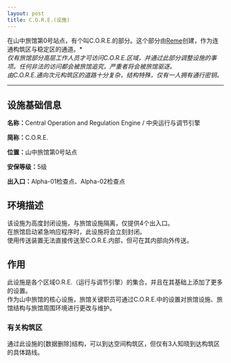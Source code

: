 ```yaml
---
layout: post
title: C.O.R.E.(设施)
---
```



<p>在山中旅馆第0号站点，有个叫C.O.R.E.的部分。这个部分由<a href="/index.php/character/reme.html">Reme</a>创建，作为连通构筑区与稳定区的通道。*<br><em>仅有旅馆部分高层工作人员才可访问C.O.R.E.区域，并通过此部分调整设施的事项。任何非法的访问都会被旅馆追究，严重者将会被旅馆驱逐。</em><br><em>由C.O.R.E.通向次元构筑区的道路十分复杂，结构特殊，仅有一人拥有通行密钥。</em></p><hr><h2>设施基础信息</h2><p><strong>名称：</strong>Central Operation and Regulation Engine  / 中央运行与调节引擎</p><p><strong>简称：</strong>C.O.R.E.</p><p><strong>位置：</strong>山中旅馆第0号站点</p><p><strong>安保等级：</strong>5级</p><p><strong>出入口：</strong>Alpha-01检查点、Alpha-02检查点</p><h2>环境描述</h2><p>该设施为高度封闭设施，与旅馆设施隔离，仅提供4个出入口。<br>在旅馆启动紧急响应程序时，此设施将会立刻封闭。<br>使用传送装置无法直接传送至C.O.R.E.内部，但可在其内部向外传送。</p><h2>作用</h2><p>此设施是各个区域O.R.E.（运行与调节引擎）的集合，并且在其基础上添加了更多的设置。<br>作为山中旅馆的核心设施，旅馆关键职员可通过C.O.R.E.中的设置对旅馆设施、旅馆结构与旅馆周围环境进行更改与维护。</p><h3>有关构筑区</h3><p>通过此设施的[数据删除]结构，可以到达空间构筑区，但仅有3人知晓到达构筑区的具体路线。</p>

